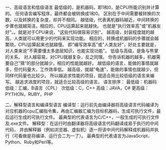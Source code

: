 一、高级语言和低级语言
最低级的，是机器码，即1和0，是CPU所能识别并计算的。
任何语言编写程序，最终都会被转换成1和0。
区别在于中间需要被转换的次数，以及转换的复杂度，却并不相同。
越低级，代表离机器码越近，中间转换的步骤也就越简洁，相应的，CPU运算起来就越快。
也就是"执行效率高"或"机器友好"。。就是对于CPU来说，"这些代码很容易识别"。
越高级，封装程度就的越高，人类就可以用更少的代码来实现功能。
相应的，转换成机器码的步骤就会越繁琐，CPU运算起来也就越慢。
即"编写效率高"或"人类友好"，好处主要就是，对人类来说"不需要懂太多底层知识，也能实现功能"。
低级与高级，是鱼与熊掌的关系。
对人越容易，对CPU就越复杂，反之同理。
你告诉机器的越多，机器需要自己"猜"的部分就越少，相应的性能就越好。
越低级的语言，能做的事情就越多，但代码量大，工作效率低。
越高级，就越"龟速"，能做的事情也就越少，但同样代码量也比较少。
所以越追求性能的项目，就适合用比较低级的语言来编写。
越追求进度的项目，就适合比较高级的语言。
语言排序：
最低级：机器码
低级：汇编，B语言（CPL）
次低级：C，C++
高级：JAVA，C#
更高级：PYTHON，RUBY，PHP

二、解释型语言和编译型语言
编译型：运行前先由编译器将高级语言代码编译为对应机器的cpu汇编指令集，再由汇编器汇编为目标机器码，生成可执行文件，最后运行生成的可执行文件。
       最典型的代表语言为C/C++，一般生成的可执行文件及.exe文件。
解释型：在运行时由翻译器将高级语言代码翻译成易于执行的中间代码，
       并由解释器（例如浏览器、虚拟机）逐一将该中间代码解释成机器码并执行（可看做是将编译、运行合二为一了）。
       最典型的代表语言为JavaScript、Python、Ruby和Perl等。